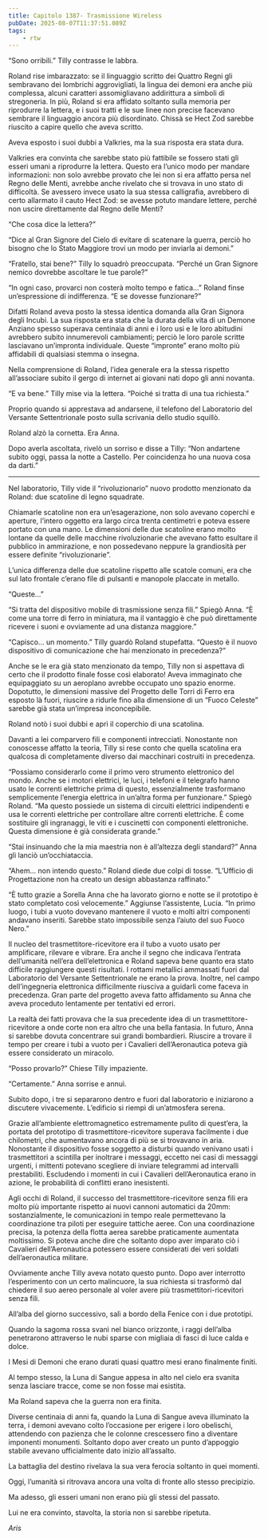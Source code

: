 ```yaml
---
title: Capitolo 1387- Trasmissione Wireless
pubDate: 2025-08-07T11:37:51.089Z
tags:
    - rtw
---
```



“Sono orribili.” Tilly contrasse le labbra.


Roland rise imbarazzato: se il linguaggio scritto dei Quattro Regni gli sembravano dei lombrichi aggrovigliati, la lingua dei demoni era anche più complessa, alcuni caratteri assomigliavano addirittura a simboli di stregoneria. In più, Roland si era affidato soltanto sulla memoria per riprodurre la lettera, e i suoi tratti e le sue linee non precise facevano sembrare il linguaggio ancora più disordinato. Chissà se Hect Zod sarebbe riuscito a capire quello che aveva scritto.


Aveva esposto i suoi dubbi a Valkries, ma la sua risposta era stata dura.


Valkries era convinta che sarebbe stato più fattibile se fossero stati gli esseri umani a riprodurre la lettera. Questo era l’unico modo per mandare informazioni: non solo avrebbe provato che lei non si era affatto persa nel Regno delle Menti, avrebbe anche rivelato che si trovava in uno stato di difficoltà. Se avessero invece usato la sua stessa calligrafia, avrebbero di certo allarmato il cauto Hect Zod: se avesse potuto mandare lettere, perché non uscire direttamente dal Regno delle Menti?


“Che cosa dice la lettera?”


“Dice al Gran Signore del Cielo di evitare di scatenare la guerra, perciò ho bisogno che lo Stato Maggiore trovi un modo per inviarla ai demoni.”


“Fratello, stai bene?” Tilly lo squadrò preoccupata. “Perché un Gran Signore nemico dovrebbe ascoltare le tue parole?”


“In ogni caso, provarci non costerà molto tempo e fatica...” Roland finse un’espressione di indifferenza. “E se dovesse funzionare?”


Difatti Roland aveva posto la stessa identica domanda alla Gran Signora degli Incubi. La sua risposta era stata che la durata della vita di un Demone Anziano spesso superava centinaia di anni e i loro usi e le loro abitudini avrebbero subito innumerevoli cambiamenti; perciò le loro parole scritte lasciavano un’impronta individuale. Queste “impronte” erano molto più affidabili di qualsiasi stemma o insegna.


Nella comprensione di Roland, l’idea generale era la stessa rispetto all’associare subito il gergo di internet ai giovani nati dopo gli anni novanta.


“E va bene.” Tilly mise via la lettera. “Poiché si tratta di una tua richiesta.”


Proprio quando si apprestava ad andarsene, il telefono del Laboratorio del Versante Settentrionale posto sulla scrivania dello studio squillò.


Roland alzò la cornetta. Era Anna.


Dopo averla ascoltata, rivelò un sorriso e disse a Tilly: “Non andartene subito oggi, passa la notte a Castello. Per coincidenza ho una nuova cosa da darti.”


***






Nel laboratorio, Tilly vide il “rivoluzionario” nuovo prodotto menzionato da Roland: due scatoline di legno squadrate.


Chiamarle scatoline non era un’esagerazione, non solo avevano coperchi e aperture, l’intero oggetto era largo circa trenta centimetri e poteva essere portato con una mano. Le dimensioni delle due scatoline erano molto lontane da quelle delle macchine rivoluzionarie che avevano fatto esultare il pubblico in ammirazione, e non possedevano neppure la grandiosità per essere definite “rivoluzionarie”.


L’unica differenza delle due scatoline rispetto alle scatole comuni, era che sul lato frontale c’erano file di pulsanti e manopole placcate in metallo.


“Queste...”


“Si tratta del dispositivo mobile di trasmissione senza fili.” Spiegò Anna. “È come una torre di ferro in miniatura, ma il vantaggio è che può direttamente ricevere i suoni e ovviamente ad una distanza maggiore.”


“Capisco... un momento.” Tilly guardò Roland stupefatta. “Questo è il nuovo dispositivo di comunicazione che hai menzionato in precedenza?”


Anche se le era già stato menzionato da tempo, Tilly non si aspettava di certo che il prodotto finale fosse così elaborato! Aveva immaginato che equipaggiato su un aeroplano avrebbe occupato uno spazio enorme. Dopotutto, le dimensioni massive del Progetto delle Torri di Ferro era esposto là fuori, riuscire a ridurle fino alla dimensione di un “Fuoco Celeste” sarebbe già stata un’impresa inconcepibile.


Roland notò i suoi dubbi e aprì il coperchio di una scatolina.


Davanti a lei comparvero fili e componenti intrecciati. Nonostante non conoscesse affatto la teoria, Tilly si rese conto che quella scatolina era qualcosa di completamente diverso dai macchinari costruiti in precedenza.


“Possiamo considerarlo come il primo vero strumento elettronico del mondo. Anche se i motori elettrici, le luci, i telefoni e il telegrafo hanno usato le correnti elettriche prima di questo, essenzialmente trasformano semplicemente l’energia elettrica in un’altra forma per funzionare.” Spiegò Roland. “Ma questo possiede un sistema di circuiti elettrici indipendenti e usa le correnti elettriche per controllare altre correnti elettriche. È come sostituire gli ingranaggi, le viti e i cuscinetti con componenti elettroniche. Questa dimensione è già considerata grande.”


“Stai insinuando che la mia maestria non è all’altezza degli standard?” Anna gli lanciò un’occhiataccia.


“Ahem... non intendo questo.” Roland diede due colpi di tosse. “L’Ufficio di Progettazione non ha creato un design abbastanza raffinato.”


“È tutto grazie a Sorella Anna che ha lavorato giorno e notte se il prototipo è stato completato così velocemente.” Aggiunse l’assistente, Lucia. “In primo luogo, i tubi a vuoto dovevano mantenere il vuoto e molti altri componenti andavano inseriti. Sarebbe stato impossibile senza l’aiuto del suo Fuoco Nero.”


Il nucleo del trasmettitore-ricevitore era il tubo a vuoto usato per amplificare, rilevare e vibrare. Era anche il segno che indicava l’entrata dell’umanità nell’era dell’elettronica e Roland sapeva bene quanto era stato difficile raggiungere questi risultati. I rottami metallici ammassati fuori dal Laboratorio del Versante Settentrionale ne erano la prova. Inoltre, nel campo dell’ingegneria elettronica difficilmente riusciva a guidarli come faceva in precedenza. Gran parte del progetto aveva fatto affidamento su Anna che aveva proceduto lentamente per tentativi ed errori.


La realtà dei fatti provava che la sua precedente idea di un trasmettitore-ricevitore a onde corte non era altro che una bella fantasia. In futuro, Anna si sarebbe dovuta concentrare sui grandi bombardieri. Riuscire a trovare il tempo per creare i tubi a vuoto per i Cavalieri dell’Aeronautica poteva già essere considerato un miracolo.


“Posso provarlo?” Chiese Tilly impaziente.


“Certamente.” Anna sorrise e annuì.


Subito dopo, i tre si separarono dentro e fuori dal laboratorio e iniziarono a discutere vivacemente. L’edificio si riempì di un’atmosfera serena.


Grazie all’ambiente elettromagnetico estremamente pulito di quest’era, la portata del prototipo di trasmettitore-ricevitore superava facilmente i due chilometri, che aumentavano ancora di più se si trovavano in aria. Nonostante il dispositivo fosse soggetto a disturbi quando venivano usati i trasmettitori a scintilla per inoltrare i messaggi, eccetto nei casi di messaggi urgenti, i mittenti potevano scegliere di inviare telegrammi ad intervalli prestabiliti. Escludendo i momenti in cui i Cavalieri dell’Aeronautica erano in azione, le probabilità di conflitti erano inesistenti.


Agli occhi di Roland, il successo del trasmettitore-ricevitore senza fili era molto più importante rispetto ai nuovi cannoni automatici da 20mm: sostanzialmente, le comunicazioni in tempo reale permettevano la coordinazione tra piloti per eseguire tattiche aeree. Con una coordinazione precisa, la potenza della flotta aerea sarebbe praticamente aumentata moltissimo. Si poteva anche dire che soltanto dopo aver imparato ciò i Cavalieri dell’Aeronautica potessero essere considerati dei veri soldati dell’aeronautica militare.


Ovviamente anche Tilly aveva notato questo punto. Dopo aver interrotto l’esperimento con un certo malincuore, la sua richiesta si trasformò dal chiedere il suo aereo personale al voler avere più trasmettitori-ricevitori senza fili.


All’alba del giorno successivo, salì a bordo della Fenice con i due prototipi.


Quando la sagoma rossa svanì nel bianco orizzonte, i raggi dell’alba penetrarono attraverso le nubi sparse con migliaia di fasci di luce calda e dolce.


I Mesi di Demoni che erano durati quasi quattro mesi erano finalmente finiti.


Al tempo stesso, la Luna di Sangue appesa in alto nel cielo era svanita senza lasciare tracce, come se non fosse mai esistita.


Ma Roland sapeva che la guerra non era finita.


Diverse centinaia di anni fa, quando la Luna di Sangue aveva illuminato la terra, i demoni avevano colto l’occasione per erigere i loro obelischi, attendendo con pazienza che le colonne crescessero fino a diventare imponenti monumenti. Soltanto dopo aver creato un punto d’appoggio stabile avevano ufficialmente dato inizio all’assalto.


La battaglia del destino rivelava la sua vera ferocia soltanto in quei momenti.


Oggi, l’umanità si ritrovava ancora una volta di fronte allo stesso precipizio.


Ma adesso, gli esseri umani non erano più gli stessi del passato.


Lui ne era convinto, stavolta, la storia non si sarebbe ripetuta.






<em>Aris</em>
                                


                                



